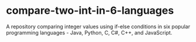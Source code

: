 # compare-two-int-in-6-languages
A repository comparing integer values using if-else conditions in six popular programming languages - Java, Python, C, C#, C++, and JavaScript.
